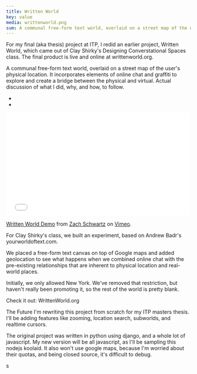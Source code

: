 ```yaml
---
title: Written World
key: value
media: writtenworld.png
sum: A communal free-form text world, overlaid on a street map of the user's physical location
---
```



For my final (aka thesis) project at ITP, I redid an earlier project, Written World, which came out of Clay Shirky's Designing Converstational Spaces class. The final product is live and online at writtenworld.org.

A communal free-form text world, overlaid on a street map of the user's physical location. It incorporates elements of online chat and graffiti to explore and create a bridge between the physical and virtual.
Actual discussion of what I did, why, and how, to follow.

-

-
<iframe src="//player.vimeo.com/video/108063532" width="500" height="281" frameborder="0" webkitallowfullscreen mozallowfullscreen allowfullscreen></iframe> <p><a href="http://vimeo.com/108063532">Written World Demo</a> from <a href="http://vimeo.com/zachschwartz">Zach Schwartz</a> on <a href="https://vimeo.com">Vimeo</a>.</p>

For Clay Shirky's class, we built an experiment, based on Andrew Badr's yourworldoftext.com.

We placed a free-form text canvas on top of Google maps and added geolocation to see what happens when we combined online chat with the pre-existing relationships that are inherent to physical location and real-world places.

Initially, we only allowed New York. We've removed that restriction, but haven't really been promoting it, so the rest of the world is pretty blank.

Check it out: WrittenWorld.org

The Future
I'm rewriting this project from scratch for my ITP masters thesis. I'll be adding features like zooming, location search, subworlds, and realtime cursors.

The original project was written in python using django, and a whole lot of javascript. My new version will be all javascript, as I'll be sampling this nodejs koolaid. It also won't use google maps, because I'm worried about their quotas, and being closed source, it's difficult to debug.



s